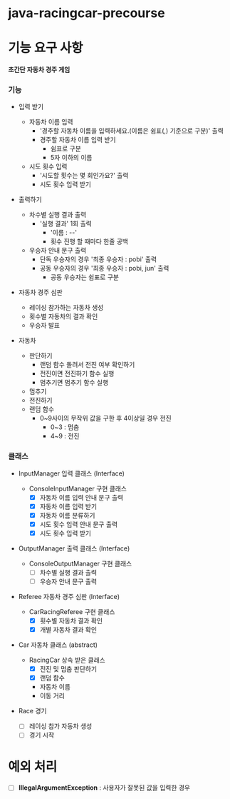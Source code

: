 # java-racingcar-precourse

# 기능 요구 사항

#### 초간단 자동차 경주 게임

### 기능
- 입력 받기
  - 자동차 이름 입력
    - '경주할 자동차 이름을 입력하세요.(이름은 쉼표(,) 기준으로 구분)' 출력
    - 경주할 자동차 이름 입력 받기
      - 쉼표로 구분
      - 5자 이하의 이름
  - 시도 횟수 입력
    - '시도할 횟수는 몇 회인가요?' 출력
    - 시도 횟수 입력 받기
    
- 출력하기
  - 차수별 실행 결과 출력
      - '실행 결과' 1회 출력
          - '이름 : --'
          - 횟수 진행 할 때마다 한줄 공백
  - 우승자 안내 문구 출력
      - 단독 우승자의 경우 '최종 우승자 : pobi' 출력
      - 공동 우승자의 경우 '최종 우승자 : pobi, jun' 출력
          - 공동 우승자는 쉼표로 구분

- 자동차 경주 심판
  - 레이싱 참가하는 자동차 생성
  - 횟수별 자동차의 결과 확인
  - 우승자 발표

- 자동차
  - 판단하기
    - 랜덤 함수 돌려서 전진 여부 확인하기
    - 전진이면 전진하기 함수 실행
    - 멈추기면 멈추기 함수 실행
  - 멈추기
  - 전진하기
  - 랜덤 함수
    - 0~9사이의 무작위 값을 구한 후 4이상일 경우 전진
      - 0~3 : 멈춤
      - 4~9 : 전진

### 클래스

- InputManager 입력 클래스 (Interface)
  - ConsoleInputManager 구현 클래스
      - [X] 자동차 이름 입력 안내 문구 출력
      - [X] 자동차 이름 입력 받기
      - [X] 자동차 이름 분류하기
      - [X] 시도 횟수 입력 안내 문구 출력
      - [X] 시도 횟수 입력 받기

- OutputManager 출력 클래스 (Interface)
  - ConsoleOutputManager 구현 클래스
      - [ ] 차수별 실행 결과 출력
      - [ ] 우승자 안내 문구 출력

- Referee 자동차 경주 심판 (Interface)
  - CarRacingReferee 구현 클래스
      - [X] 횟수별 자동차 결과 확인
      - [X] 개별 자동차 결과 확인

- Car 자동차 클래스 (abstract)
  - RacingCar 상속 받은 클래스
      - [X] 전진 및 멈춤 판단하기
      - [X] 랜덤 함수
      - 자동차 이름
      - 이동 거리

- Race 경기
    - [ ] 레이싱 참가 자동차 생성 
    - [ ] 경기 시작

# 예외 처리

- [ ] **IllegalArgumentException** : 사용자가 잘못된 값을 입력한 경우

